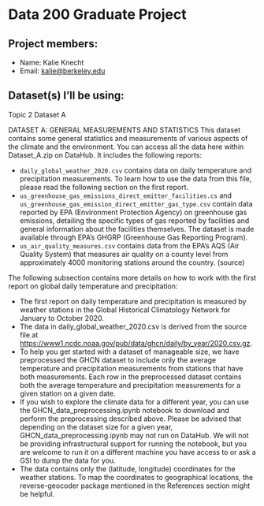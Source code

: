 # Data 200 Graduate Project

## Project members:
* Name: Kalie Knecht
* Email: kalie@berkeley.edu

## Dataset(s) I’ll be using: 
Topic 2 Dataset A

DATASET A: GENERAL MEASUREMENTS AND STATISTICS
This dataset contains some general statistics and measurements of various aspects of the climate and the environment. You can access all the data here within Dataset_A.zip on DataHub. It includes the following reports:

* `daily_global_weather_2020.csv` contains data on daily temperature and precipitation measurements. To learn how to use the data from this file, please read the following section on the first report.
* `us_greenhouse_gas_emissions_direct_emitter_facilities.cs` and `us_greenhouse_gas_emission_direct_emitter_gas_type.csv` contain data reported by EPA (Environment Protection Agency) on greenhouse gas emissions, detailing the specific types of gas reported by facilities and general information about the facilities themselves. The dataset is made available through EPA’s GHGRP (Greenhouse Gas Reporting Program).
* `us_air_quality_measures.csv` contains data from the EPA’s AQS (Air Quality System) that measures air quality on a county level from approximately 4000 monitoring stations around the country. (source)

The following subsection contains more details on how to work with the first report on global daily temperature and precipitation:
* The first report on daily temperature and precipitation is measured by weather stations in the Global Historical Climatology Network for January to October 2020.
* The data in daily_global_weather_2020.csv is derived from the source file at https://www1.ncdc.noaa.gov/pub/data/ghcn/daily/by_year/2020.csv.gz.
* To help you get started with a dataset of manageable size, we have preprocessed the GHCN dataset to include only the average temperature and precipitation measurements from stations that have both measurements. Each row in the preprocessed dataset contains both the average temperature and precipitation measurements for a given station on a given date.
* If you wish to explore the climate data for a different year, you can use the GHCN_data_preprocessing.ipynb notebook to download and perform the preprocessing described above. Please be advised that depending on the dataset size for a given year, GHCN_data_preprocessing.ipynb may not run on DataHub. We will not be providing infrastructural support for running the notebook, but you are welcome to run it on a different machine you have access to or ask a GSI to dump the data for you.
* The data contains only the (latitude, longitude) coordinates for the weather stations. To map the coordinates to geographical locations, the reverse-geocoder package mentioned in the References section might be helpful.
